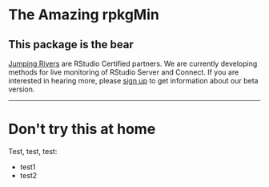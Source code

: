 # The Amazing rpkgMin

This package is the bear
---

[Jumping Rivers](https://jumpingrivers.com) are RStudio Certified partners. We are currently developing
methods for live monitoring of RStudio Server and Connect. If you are interested
in hearing more, please [sign up](https://jumpingrivers.typeform.com/to/RCUweI) to 
get information about our beta version.

---

# Don't try this at home

Test, test, test:
- test1
- test2
